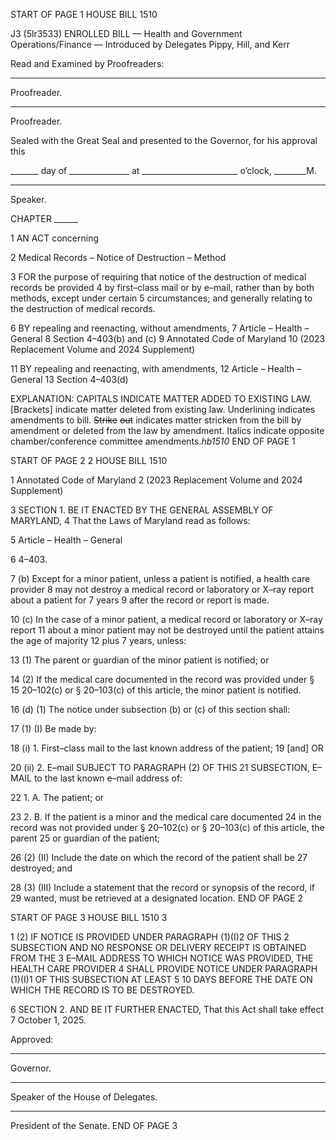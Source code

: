 START OF PAGE 1
HOUSE BILL 1510

J3 (5lr3533)
ENROLLED BILL
— Health and Government Operations/Finance —
Introduced by Delegates Pippy, Hill, and Kerr

Read and Examined by Proofreaders:

_______________________________________________
Proofreader.
_______________________________________________
Proofreader.

Sealed with the Great Seal and presented to the Governor, for his approval this

_______ day of _______________ at ________________________ o’clock, ________M.

______________________________________________
Speaker.

CHAPTER ______

1 AN ACT concerning

2 Medical Records – Notice of Destruction – Method

3 FOR the purpose of requiring that notice of the destruction of medical records be provided
4 by first–class mail or by e–mail, rather than by both methods, except under certain
5 circumstances; and generally relating to the destruction of medical records.

6 BY repealing and reenacting, without amendments,
7 Article – Health – General
8 Section 4–403(b) and (c)
9 Annotated Code of Maryland
10 (2023 Replacement Volume and 2024 Supplement)

11 BY repealing and reenacting, with amendments,
12 Article – Health – General
13 Section 4–403(d)

EXPLANATION: CAPITALS INDICATE MATTER ADDED TO EXISTING LAW.
[Brackets] indicate matter deleted from existing law.
Underlining indicates amendments to bill.
~~Strike~~ ~~out~~ indicates matter stricken from the bill by amendment or deleted from the law by
amendment.
Italics indicate opposite chamber/conference committee amendments.*hb1510*
END OF PAGE 1

START OF PAGE 2
2 HOUSE BILL 1510

1 Annotated Code of Maryland
2 (2023 Replacement Volume and 2024 Supplement)

3 SECTION 1. BE IT ENACTED BY THE GENERAL ASSEMBLY OF MARYLAND,
4 That the Laws of Maryland read as follows:

5 Article – Health – General

6 4–403.

7 (b) Except for a minor patient, unless a patient is notified, a health care provider
8 may not destroy a medical record or laboratory or X–ray report about a patient for 7 years
9 after the record or report is made.

10 (c) In the case of a minor patient, a medical record or laboratory or X–ray report
11 about a minor patient may not be destroyed until the patient attains the age of majority
12 plus 7 years, unless:

13 (1) The parent or guardian of the minor patient is notified; or

14 (2) If the medical care documented in the record was provided under §
15 20–102(c) or § 20–103(c) of this article, the minor patient is notified.

16 (d) (1) The notice under subsection (b) or (c) of this section shall:

17 (1) (I) Be made by:

18 (i) 1. First–class mail to the last known address of the patient;
19 [and] OR

20 (ii) 2. E–mail SUBJECT TO PARAGRAPH (2) OF THIS
21 SUBSECTION, E–MAIL to the last known e–mail address of:

22 1. A. The patient; or

23 2. B. If the patient is a minor and the medical care documented
24 in the record was not provided under § 20–102(c) or § 20–103(c) of this article, the parent
25 or guardian of the patient;

26 (2) (II) Include the date on which the record of the patient shall be
27 destroyed; and

28 (3) (III) Include a statement that the record or synopsis of the record, if
29 wanted, must be retrieved at a designated location.
END OF PAGE 2

START OF PAGE 3
HOUSE BILL 1510 3

1 (2) IF NOTICE IS PROVIDED UNDER PARAGRAPH (1)(I)2 OF THIS
2 SUBSECTION AND NO RESPONSE OR DELIVERY RECEIPT IS OBTAINED FROM THE
3 E–MAIL ADDRESS TO WHICH NOTICE WAS PROVIDED, THE HEALTH CARE PROVIDER
4 SHALL PROVIDE NOTICE UNDER PARAGRAPH (1)(I)1 OF THIS SUBSECTION AT LEAST
5 10 DAYS BEFORE THE DATE ON WHICH THE RECORD IS TO BE DESTROYED.

6 SECTION 2. AND BE IT FURTHER ENACTED, That this Act shall take effect
7 October 1, 2025.

Approved:

________________________________________________________________________________
Governor.

________________________________________________________________________________
Speaker of the House of Delegates.

________________________________________________________________________________
President of the Senate.
END OF PAGE 3